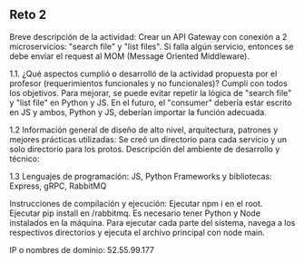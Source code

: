 ## Reto 2

Breve descripción de la actividad:
Crear un API Gateway con conexión a 2 microservicios: "search file" y "list files". Si falla algún servicio, entonces se debe enviar el request al MOM (Message Oriented Middleware).

1.1. ¿Qué aspectos cumplió o desarrolló de la actividad propuesta por el profesor (requerimientos funcionales y no funcionales)?
Cumplí con todos los objetivos. Para mejorar, se puede evitar repetir la lógica de "search file" y "list file" en Python y JS. En el futuro, el "consumer" debería estar escrito en JS y ambos, Python y JS, deberían importar la función adecuada.

1.2 Información general de diseño de alto nivel, arquitectura, patrones y mejores prácticas utilizadas:
Se creó un directorio para cada servicio y un solo directorio para los protos.
Descripción del ambiente de desarrollo y técnico:

1.3 Lenguajes de programación: JS, Python
Frameworks y bibliotecas: Express, gRPC, RabbitMQ

Instrucciones de compilación y ejecución:
Ejecutar npm i en el root.
Ejecutar pip install en /rabbitmq.
Es necesario tener Python y Node instalados en la máquina.
Para ejecutar cada parte del sistema, navega a los respectivos directorios y ejecuta el archivo principal con node main.

IP o nombres de dominio:
52.55.99.177


